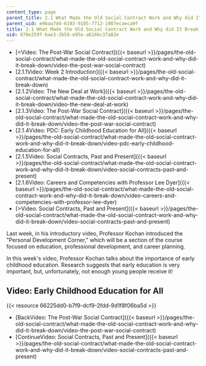 ```yaml
---
content_type: page
parent_title: 2.1 What Made the Old Social Contract Work and Why did It Break Down?
parent_uid: e9baa7d4-6103-9105-7712-1907ecaeca9f
title: 2.1 What Made the Old Social Contract Work and Why did It Break Down?
uid: 970e259f-bae3-2b58-e95e-a6166c37a82e
---
```


*   [<Video: The Post-War Social Contract]({{< baseurl >}}/pages/the-old-social-contract/what-made-the-old-social-contract-work-and-why-did-it-break-down/video-the-post-war-social-contract)
*   [2.1.1Video: Week 2 Introduction]({{< baseurl >}}/pages/the-old-social-contract/what-made-the-old-social-contract-work-and-why-did-it-break-down)
*   [2.1.2Video: The New Deal at Work]({{< baseurl >}}/pages/the-old-social-contract/what-made-the-old-social-contract-work-and-why-did-it-break-down/video-the-new-deal-at-work)
*   [2.1.3Video: The Post-War Social Contract]({{< baseurl >}}/pages/the-old-social-contract/what-made-the-old-social-contract-work-and-why-did-it-break-down/video-the-post-war-social-contract)
*   [2.1.4Video: PDC: Early Childhood Education for All]({{< baseurl >}}/pages/the-old-social-contract/what-made-the-old-social-contract-work-and-why-did-it-break-down/video-pdc-early-childhood-education-for-all)
*   [2.1.5Video: Social Contracts, Past and Present]({{< baseurl >}}/pages/the-old-social-contract/what-made-the-old-social-contract-work-and-why-did-it-break-down/video-social-contracts-past-and-present)
*   [2.1.6Video: Careers and Competencies with Professor Lee Dyer]({{< baseurl >}}/pages/the-old-social-contract/what-made-the-old-social-contract-work-and-why-did-it-break-down/video-careers-and-competencies-with-professor-lee-dyer)
*   [\>Video: Social Contracts, Past and Present]({{< baseurl >}}/pages/the-old-social-contract/what-made-the-old-social-contract-work-and-why-did-it-break-down/video-social-contracts-past-and-present)

Last week, in his introductory video, Professor Kochan introduced the "Personal Development Corner," which will be a section of the course focused on education, professional development, and career planning. 

In this week's video, Professor Kochan talks about the importance of early childhood education. Research suggests that early education is very important, but, unfortunately, not enough young people receive it!

Video: Early Childhood Education for All
----------------------------------------

{{< resource 66225dd0-b7f9-dcf9-2fdd-9d1f8f06ba5d >}}

*   [BackVideo: The Post-War Social Contract]({{< baseurl >}}/pages/the-old-social-contract/what-made-the-old-social-contract-work-and-why-did-it-break-down/video-the-post-war-social-contract)
*   [ContinueVideo: Social Contracts, Past and Present]({{< baseurl >}}/pages/the-old-social-contract/what-made-the-old-social-contract-work-and-why-did-it-break-down/video-social-contracts-past-and-present)